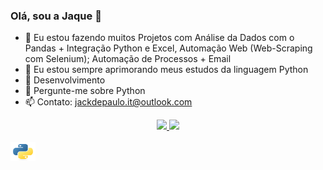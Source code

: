 ### Olá, sou a Jaque 👋


- 🔭 Eu estou fazendo muitos Projetos com Análise da Dados com o Pandas + Integração Python e Excel, Automação Web (Web-Scraping com Selenium); Automação de Processos + Email
- 🌱 Eu estou sempre aprimorando meus estudos da linguagem Python
- 🤔 Desenvolvimento
- 💬 Pergunte-me sobre Python
- 📫 Contato: jackdepaulo.it@outlook.com
 
<div align="center">
  <a href="https://github.com/jackdepaulo">
  <img height="180em" src="https://github-readme-stats.vercel.app/api?username=jackdepaulo&show_icons=true&theme=dracula&include_all_commits=true&count_private=true"/>
  <img height="180em" src="https://github-readme-stats.vercel.app/api/top-langs/?username=jackdepaulo&layout=compact&langs_count=7&theme=dracula"/>
</div>
  
<div style="display: inline_block"><br>
   <img align="center" alt="Rafa-Python" height="30" width="40" src="https://raw.githubusercontent.com/devicons/devicon/master/icons/python/python-original.svg">
</div>
  
  
